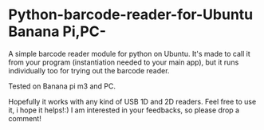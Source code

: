 # Python-barcode-reader-for-Ubuntu Banana Pi,PC-
A simple barcode reader module for python on Ubuntu. It's made to call it from your program (instantiation needed to your main app), but it runs individually too for trying out the barcode reader.

Tested on Banana pi m3 and PC. 

Hopefully it works with any kind of USB 1D and 2D readers. Feel free to use it, i hope it helps!:) I am interested in your feedbacks, so please drop a comment!
